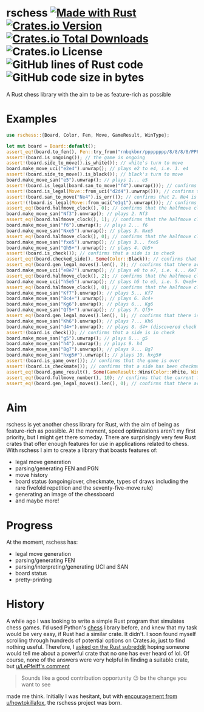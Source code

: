 # rschess [![Made with Rust](https://img.shields.io/badge/made_with-rust-blue?&logo=rust)](https://rust-lang.org) [![Crates.io Version](https://img.shields.io/crates/v/rschess?logo=rust)](https://crates.io/crates/rschess) [![Crates.io Total Downloads](https://img.shields.io/crates/d/rschess?logo=rust&link=https%3A%2F%2Fcrates.io%2Fcrates%2Frschess)](https://crates.io/crates/rschess) ![Crates.io License](https://img.shields.io/crates/l/rschess) ![GitHub lines of Rust code](https://tokei.rs/b1/github/Python3-8/rschess?category=code&type=Rust&style=flat) ![GitHub code size in bytes](https://img.shields.io/github/languages/code-size/Python3-8/rschess)
A Rust chess library with the aim to be as feature-rich as possible

# Examples
```rs
use rschess::{Board, Color, Fen, Move, GameResult, WinType};

let mut board = Board::default();
assert_eq!(board.to_fen(), Fen::try_from("rnbqkbnr/pppppppp/8/8/8/8/PPPPPPPP/RNBQKBNR w KQkq - 0 1").unwrap());
assert!(board.is_ongoing()); // the game is ongoing
assert!(board.side_to_move().is_white()); // white's turn to move
board.make_move_uci("e2e4").unwrap(); // plays e2 to e4, i.e. 1. e4
assert!(board.side_to_move().is_black()); // black's turn to move
board.make_move_san("e5").unwrap(); // plays 1... e5
assert!(board.is_legal(board.san_to_move("f4").unwrap())); // confirms that 2. f4 is legal
assert!(board.is_legal(Move::from_uci("d2d4").unwrap())); // confirms that d2 to d4, i.e. 2. d4 is legal
assert!(board.san_to_move("Ne4").is_err()); // confirms that 2. Ne4 is invalid in this position
assert!(!board.is_legal(Move::from_uci("e1g1").unwrap())); // confirms that e1 to g1, i.e. 2. O-O is invalid
assert_eq!(board.halfmove_clock(), 0); // confirms that the halfmove clock has been reset (since the last move w
board.make_move_san("Nf3").unwrap(); // plays 2. Nf3
assert_eq!(board.halfmove_clock(), 1); // confirms that the halfmove clock has incremented (since 2. Nf3 was not
board.make_move_san("f6").unwrap(); // plays 2... f6
board.make_move_san("Nxe5").unwrap(); // plays 3. Nxe5
assert_eq!(board.halfmove_clock(), 0); // confirms that the halfmove clock has been reset (since the last move w
board.make_move_san("fxe5").unwrap(); // plays 3... fxe5
board.make_move_san("Qh5+").unwrap(); // plays 4. Qh5+
assert!(board.is_check()); // confirms that a side is in check
assert_eq!(board.checked_side(), Some(Color::Black)); // confirms that black is the side in check
assert_eq!(board.gen_legal_moves().len(), 2); // confirms that there are only two legal moves (4... g6 and 4...
board.make_move_uci("e8e7").unwrap(); // plays e8 to e7, i.e. 4... Ke7
assert_eq!(board.halfmove_clock(), 2); // confirms that the halfmove clock has incremented twice (since two half
board.make_move_uci("h5e5").unwrap(); // plays h5 to e5, i.e. 5. Qxe5+
assert_eq!(board.halfmove_clock(), 0); // confirms that the halfmove clock has been reset (since the last move w
board.make_move_san("Kf7").unwrap(); // plays 5... Kf7
board.make_move_san("Bc4+").unwrap(); // plays 6. Bc4+
board.make_move_san("Kg6").unwrap(); // plays 6... Kg6
board.make_move_san("Qf5+").unwrap(); // plays 7. Qf5+
assert_eq!(board.gen_legal_moves().len(), 1); // confirms that there is only one legal move
board.make_move_san("Kh6").unwrap(); // plays 7... Kh6
board.make_move_san("d4+").unwrap(); // plays 8. d4+ (discovered check by the bishop on c1)
assert!(board.is_check()); // confirms that a side is in check
board.make_move_san("g5").unwrap(); // plays 8... g5
board.make_move_san("h4").unwrap(); // plays 9. h4
board.make_move_san("Bg7").unwrap(); // plays 9... Bg7
board.make_move_san("hxg5#").unwrap(); // plays 10. hxg5#
assert!(board.is_game_over()); // confirms that the game is over
assert!(board.is_checkmate()); // confirms that a side has been checkmated
assert_eq!(board.game_result(), Some(GameResult::Wins(Color::White, WinType::Checkmate))); // confirms that white has won
assert_eq!(board.fullmove_number(), 10); // confirms that the current fullmove number is 10
assert_eq!(board.gen_legal_moves().len(), 0); // confirms that there are no legal moves because the game is over
```

# Aim
rschess is yet another chess library for Rust, with the aim of being as feature-rich as possible. At the moment, speed optimizations aren't my first priority, but I might get there someday. There are surprisingly very few Rust crates that offer enough features for use in applications related to chess. With rschess I aim to create a library that boasts features of:
* legal move generation
* parsing/generating FEN and PGN
* move history
* board status (ongoing/over, checkmate, types of draws including the rare fivefold repetition and the seventy-five-move rule)
* generating an image of the chessboard
* and maybe more!

# Progress
At the moment, rschess has:
* legal move generation
* parsing/generating FEN
* parsing/interpreting/generating UCI and SAN
* board status
* pretty-printing

# History
A while ago I was looking to write a simple Rust program that simulates chess games. I'd used Python's [chess](https://pypi.org/project/chess) library before, and knew that my task would be very easy, if Rust had a similar crate. It didn't. I soon found myself scrolling through hundreds of potential options on Crates.io, just to find nothing useful. Therefore, I [asked on the Rust subreddit](https://www.reddit.com/r/rust/comments/1d0f6ou/is_there_a_good_chess_library_for_rust/?utm_source=share&utm_medium=web3x&utm_name=web3xcss&utm_term=1&utm_content=share_button) hoping someone would tell me about a powerful crate that no one has ever heard of lol. Of course, none of the answers were very helpful in finding a suitable crate, but [u/LePfeiff's comment](https://www.reddit.com/r/rust/comments/1d0f6ou/comment/l5mr1qg/?utm_source=share&utm_medium=web3x&utm_name=web3xcss&utm_term=1&utm_content=share_button)
> Sounds like a good contribution opportunity 😉 be the change you want to see

made me think. Initially I was hesitant, but with [encouragement from u/howtokillafox](https://www.reddit.com/r/rust/comments/1d0f6ou/comment/l5mzdw8/?utm_source=share&utm_medium=web3x&utm_name=web3xcss&utm_term=1&utm_content=share_button), the rschess project was born.
